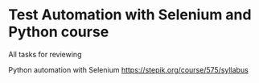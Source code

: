 # Test Automation with Selenium and Python course

All tasks for reviewing

Python automation with Selenium
https://stepik.org/course/575/syllabus
